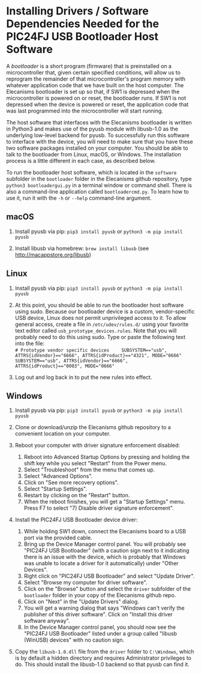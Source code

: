 # Installing Drivers / Software Dependencies Needed for the PIC24FJ USB Bootloader Host Software

A *bootloader* is a short program (firmware) that is preinstalled on a microcontroller that, given certain specified conditions, will allow us to reprogram the remainder of that microcontroller's program memory with whatever application code that we have built on the host computer.  The Elecanisms bootloader is set up so that, if SW1 is depressed when the microcontroller is powered on or reset, the bootloader runs.  If SW1 is not depressed when the device is powered or reset, the application code that was last programmed into the microcontroller will start running.

The host software that interfaces with the Elecanisms bootloader is written in Python3 and makes use of the pyusb module with libusb-1.0 as the underlying low-level backend for pyusb.  To successfully run this software to interface with the device, you will need to make sure that you have these two software packages installed on your computer. You should be able to talk to the bootloader from Linux, macOS, or Windows.  The installation process is a little different in each case, as described below.

To run the bootloader host software, which is located in the `software` subfolder in the `bootloader` folder in the Elecanisms github repository, type `python3 bootloadergui.py` in a terminal window or command shell.  There is also a command-line application called `bootloadercmd.py`.  To learn how to use it, run it with the `-h` or `--help` command-line argument.

## macOS

1. Install pyusb via pip: `pip3 install pyusb` or `python3 -m pip install pyusb`

1. Install libusb via homebrew: `brew install libusb` (see <http://macappstore.org/libusb>)

## Linux
1. Install pyusb via pip: `pip3 install pyusb` or `python3 -m pip install pyusb`

1. At this point, you should be able to run the bootloader host software using sudo.  Because our bootloader device is a custom, vendor-specific USB device, Linux does not permit unprivileged access to it.  To allow general access, create a file in `/etc/udev/rules.d/` using your favorite text editor called `usb_prototype_devices.rules`.  Note that you will probably need to do this using sudo.  Type or paste the following text into the file:  
`# Prototype vendor specific devices    `
`SUBSYSTEM=="usb", ATTRS{idVendor}=="6666",
ATTRS{idProduct}=="4321", MODE="0666"`  
`SUBSYSTEM=="usb", ATTRS{idVendor}=="6666", ATTRS{idProduct}=="0003", MODE="0666"`

1. Log out and log back in to put the new rules into effect.

## Windows

1. Install pyusb via pip: `pip3 install pyusb` or `python3 -m pip install pyusb`

1. Clone or download/unzip the Elecanisms github repository to a convenient location on your computer.

1. Reboot your computer with driver signature enforcement disabled:
   1. Reboot into Advanced Startup Options by pressing and holding the shift key while you select "Restart" from the Power menu.
   1. Select "Troubleshoot" from the menu that comes up.
   1. Select "Advanced Options".
   1. Click on "See more recovery options".
   1. Select "Startup Settings".
   1. Restart by clicking on the "Restart" button.
   1. When the reboot finishes, you will get a "Startup Settings" menu.  Press F7 to select "7) Disable driver signature enforcement".
1. Install the PIC24FJ USB Bootloader device driver:
   1. While holding SW1 down, connect the Elecanisms board to a USB port via the provided cable.
   1. Bring up the Device Manager control panel.  You will probably see "PIC24FJ USB Bootloader" (with a caution sign next to it indicating there is an issue with the device, which is probably that Windows was unable to locate a driver for it automatically) under "Other Devices".
   1. Right click on "PIC24FJ USB Bootloader" and select "Update Driver".
   1. Select "Browse my computer for driver software".
   1. Click on the "Browse" button and select the `driver` subfolder of the `bootloader` folder in your copy of the Elecanisms github repo.
   1. Click on "Next" in the "Update Drivers" dialog.
   1. You will get a warning dialog that says "Windows can't verify the publisher of this driver software".  Click on "Install this driver software anyway".
   1. In the Device Manager control panel, you should now see the "PIC24FJ USB Bootloader" listed under a group called "libusb (WinUSB) devices" with no caution sign.

1. Copy the `libusb-1.0.dll` file from the `driver` folder to `C:\Windows`, which is by default a hidden directory and requires Administrator privileges to do.  This should install the libusb-1.0 backend so that pyusb can find it.
